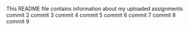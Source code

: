 This README file contains information about my uploaded assignments
commit 2
commit 3
commit 4
commit 5
commit 6
commit 7
commit 8
commit 9
